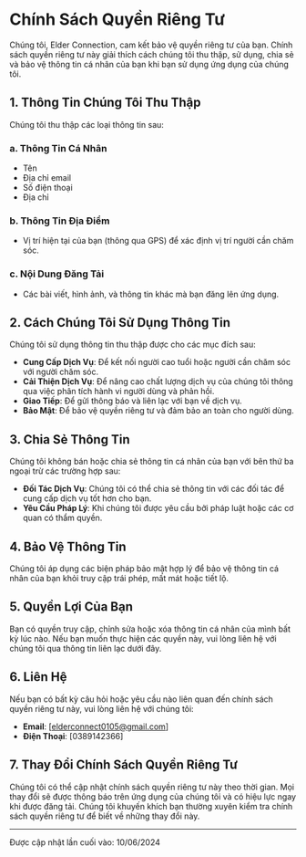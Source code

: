 # Chính Sách Quyền Riêng Tư

Chúng tôi, Elder Connection, cam kết bảo vệ quyền riêng tư của bạn. Chính sách quyền riêng tư này giải thích cách chúng tôi thu thập, sử dụng, chia sẻ và bảo vệ thông tin cá nhân của bạn khi bạn sử dụng ứng dụng của chúng tôi.

## 1. Thông Tin Chúng Tôi Thu Thập

Chúng tôi thu thập các loại thông tin sau:

### a. Thông Tin Cá Nhân

- Tên
- Địa chỉ email
- Số điện thoại
- Địa chỉ

### b. Thông Tin Địa Điểm

- Vị trí hiện tại của bạn (thông qua GPS) để xác định vị trí người cần chăm sóc.

### c. Nội Dung Đăng Tải

- Các bài viết, hình ảnh, và thông tin khác mà bạn đăng lên ứng dụng.

## 2. Cách Chúng Tôi Sử Dụng Thông Tin

Chúng tôi sử dụng thông tin thu thập được cho các mục đích sau:

- **Cung Cấp Dịch Vụ**: Để kết nối người cao tuổi hoặc người cần chăm sóc với người chăm sóc.
- **Cải Thiện Dịch Vụ**: Để nâng cao chất lượng dịch vụ của chúng tôi thông qua việc phân tích hành vi người dùng và phản hồi.
- **Giao Tiếp**: Để gửi thông báo và liên lạc với bạn về dịch vụ.
- **Bảo Mật**: Để bảo vệ quyền riêng tư và đảm bảo an toàn cho người dùng.

## 3. Chia Sẻ Thông Tin

Chúng tôi không bán hoặc chia sẻ thông tin cá nhân của bạn với bên thứ ba ngoại trừ các trường hợp sau:

- **Đối Tác Dịch Vụ**: Chúng tôi có thể chia sẻ thông tin với các đối tác để cung cấp dịch vụ tốt hơn cho bạn.
- **Yêu Cầu Pháp Lý**: Khi chúng tôi được yêu cầu bởi pháp luật hoặc các cơ quan có thẩm quyền.

## 4. Bảo Vệ Thông Tin

Chúng tôi áp dụng các biện pháp bảo mật hợp lý để bảo vệ thông tin cá nhân của bạn khỏi truy cập trái phép, mất mát hoặc tiết lộ.

## 5. Quyền Lợi Của Bạn

Bạn có quyền truy cập, chỉnh sửa hoặc xóa thông tin cá nhân của mình bất kỳ lúc nào. Nếu bạn muốn thực hiện các quyền này, vui lòng liên hệ với chúng tôi qua thông tin liên lạc dưới đây.

## 6. Liên Hệ

Nếu bạn có bất kỳ câu hỏi hoặc yêu cầu nào liên quan đến chính sách quyền riêng tư này, vui lòng liên hệ với chúng tôi:

- **Email**: [elderconnect0105@gmail.com]
- **Điện Thoại**: [0389142366]

## 7. Thay Đổi Chính Sách Quyền Riêng Tư

Chúng tôi có thể cập nhật chính sách quyền riêng tư này theo thời gian. Mọi thay đổi sẽ được thông báo trên ứng dụng của chúng tôi và có hiệu lực ngay khi được đăng tải. Chúng tôi khuyến khích bạn thường xuyên kiểm tra chính sách quyền riêng tư để biết về những thay đổi này.

---

Được cập nhật lần cuối vào: 10/06/2024
